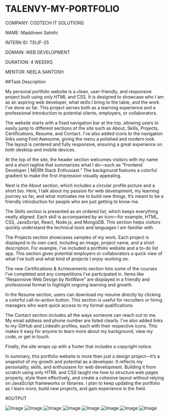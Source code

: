 # TALENVY-MY-PORTFOLIO

COMPANY: CODTECH IT SOLUTIONS

NAME: Maddiveni Sahithi

INTERN ID:  TEtJF-25

DOMAIN: WEB DEVELOPMENT

DURATION: 4 WEEEKS

MENTOR: NEELA SANTOSH

##Task Description

My personal portfolio website is a clean, user-friendly, and responsive project built using only HTML and CSS. It is designed to showcase who I am as an aspiring web developer, what skills I bring to the table, and the work I’ve done so far. This project serves both as a learning experience and a professional introduction to potential clients, employers, or collaborators.

The website starts with a fixed navigation bar at the top, allowing users to easily jump to different sections of the site such as About, Skills, Projects, Certifications, Resume, and Contact. I’ve also added icons to the navigation links using Font Awesome, giving the menu a polished and modern look. The layout is centered and fully responsive, ensuring a great experience on both desktop and mobile devices.

At the top of the site, the header section welcomes visitors with my name and a short tagline that summarizes what I do—such as “Frontend Developer | MERN Stack Enthusiast.” The background features a colorful gradient to make the first impression visually appealing.

Next is the About section, which includes a circular profile picture and a short bio. Here, I talk about my passion for web development, my learning journey so far, and what motivates me to build new things. It’s meant to be a friendly introduction for people who are just getting to know me.

The Skills section is presented as an ordered list, which keeps everything neatly aligned. Each skill is accompanied by an icon—for example, HTML, CSS, JavaScript, React, Node.js, and MongoDB. This section helps visitors quickly understand the technical tools and languages I am familiar with.

The Projects section showcases samples of my work. Each project is displayed in its own card, including an image, project name, and a short description. For example, I’ve included a portfolio website and a to-do list app. This section gives potential employers or collaborators a quick view of what I’ve built and what kind of projects I enjoy working on.

The new Certifications & Achievements section lists some of the courses I’ve completed and any competitions I’ve participated in. Items like “Responsive Web Design by NxtWave” are displayed in a friendly and professional format to highlight ongoing learning and growth.

In the Resume section, users can download my resume directly by clicking a colorful call-to-action button. This section is useful for recruiters or hiring managers who want quick access to my formal qualifications.

The Contact section includes all the ways someone can reach out to me. My email address and phone number are listed clearly. I’ve also added links to my GitHub and LinkedIn profiles, each with their respective icons. This makes it easy for anyone to learn more about my background, view my code, or get in touch.

Finally, the site wraps up with a footer that includes a copyright notice.

In summary, this portfolio website is more than just a design project—it’s a snapshot of my growth and potential as a developer. It reflects my personality, skills, and enthusiasm for web development. Building it from scratch using only HTML and CSS taught me how to structure web pages properly, style them effectively, and create a cohesive layout without relying on JavaScript frameworks or libraries. I plan to keep updating the portfolio as I learn more, build new projects, and gain experience in the field.

#OUTPUT 

![Image](https://github.com/user-attachments/assets/845475fb-4017-4b68-bc24-ac25cd12f30f)
![Image](https://github.com/user-attachments/assets/e9b8e21f-7195-4aaa-bccc-d134c688829d)
![Image](https://github.com/user-attachments/assets/a8754fd4-736e-402e-b905-df36644bd886)
![Image](https://github.com/user-attachments/assets/36de4d18-0000-41f4-bedd-71fc66e941c8)
![Image](https://github.com/user-attachments/assets/51458b25-f416-4c6f-8096-1539279fcc30)
![Image](https://github.com/user-attachments/assets/fb1bbf58-322d-4fc3-9065-61ddcd02afd3)
![Image](https://github.com/user-attachments/assets/354aa7fb-8fce-4df1-8cfa-cc1053500467)
![Image](https://github.com/user-attachments/assets/fdb9dc28-0581-4eb8-ac29-3dc53cc49d08)






